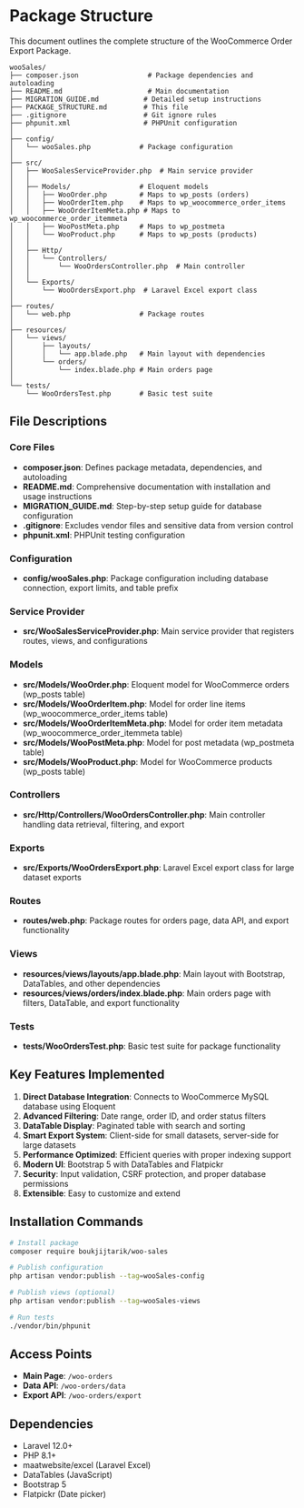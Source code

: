 # Package Structure

This document outlines the complete structure of the WooCommerce Order Export Package.

```
wooSales/
├── composer.json                 # Package dependencies and autoloading
├── README.md                     # Main documentation
├── MIGRATION_GUIDE.md           # Detailed setup instructions
├── PACKAGE_STRUCTURE.md         # This file
├── .gitignore                   # Git ignore rules
├── phpunit.xml                  # PHPUnit configuration
│
├── config/
│   └── wooSales.php            # Package configuration
│
├── src/
│   ├── WooSalesServiceProvider.php  # Main service provider
│   │
│   ├── Models/                 # Eloquent models
│   │   ├── WooOrder.php        # Maps to wp_posts (orders)
│   │   ├── WooOrderItem.php    # Maps to wp_woocommerce_order_items
│   │   ├── WooOrderItemMeta.php # Maps to wp_woocommerce_order_itemmeta
│   │   ├── WooPostMeta.php     # Maps to wp_postmeta
│   │   └── WooProduct.php      # Maps to wp_posts (products)
│   │
│   ├── Http/
│   │   └── Controllers/
│   │       └── WooOrdersController.php  # Main controller
│   │
│   └── Exports/
│       └── WooOrdersExport.php  # Laravel Excel export class
│
├── routes/
│   └── web.php                 # Package routes
│
├── resources/
│   └── views/
│       ├── layouts/
│       │   └── app.blade.php   # Main layout with dependencies
│       └── orders/
│           └── index.blade.php # Main orders page
│
└── tests/
    └── WooOrdersTest.php       # Basic test suite
```

## File Descriptions

### Core Files

- **composer.json**: Defines package metadata, dependencies, and autoloading
- **README.md**: Comprehensive documentation with installation and usage instructions
- **MIGRATION_GUIDE.md**: Step-by-step setup guide for database configuration
- **.gitignore**: Excludes vendor files and sensitive data from version control
- **phpunit.xml**: PHPUnit testing configuration

### Configuration

- **config/wooSales.php**: Package configuration including database connection, export limits, and table prefix

### Service Provider

- **src/WooSalesServiceProvider.php**: Main service provider that registers routes, views, and configurations

### Models

- **src/Models/WooOrder.php**: Eloquent model for WooCommerce orders (wp_posts table)
- **src/Models/WooOrderItem.php**: Model for order line items (wp_woocommerce_order_items table)
- **src/Models/WooOrderItemMeta.php**: Model for order item metadata (wp_woocommerce_order_itemmeta table)
- **src/Models/WooPostMeta.php**: Model for post metadata (wp_postmeta table)
- **src/Models/WooProduct.php**: Model for WooCommerce products (wp_posts table)

### Controllers

- **src/Http/Controllers/WooOrdersController.php**: Main controller handling data retrieval, filtering, and export

### Exports

- **src/Exports/WooOrdersExport.php**: Laravel Excel export class for large dataset exports

### Routes

- **routes/web.php**: Package routes for orders page, data API, and export functionality

### Views

- **resources/views/layouts/app.blade.php**: Main layout with Bootstrap, DataTables, and other dependencies
- **resources/views/orders/index.blade.php**: Main orders page with filters, DataTable, and export functionality

### Tests

- **tests/WooOrdersTest.php**: Basic test suite for package functionality

## Key Features Implemented

1. **Direct Database Integration**: Connects to WooCommerce MySQL database using Eloquent
2. **Advanced Filtering**: Date range, order ID, and order status filters
3. **DataTable Display**: Paginated table with search and sorting
4. **Smart Export System**: Client-side for small datasets, server-side for large datasets
5. **Performance Optimized**: Efficient queries with proper indexing support
6. **Modern UI**: Bootstrap 5 with DataTables and Flatpickr
7. **Security**: Input validation, CSRF protection, and proper database permissions
8. **Extensible**: Easy to customize and extend

## Installation Commands

```bash
# Install package
composer require boukjijtarik/woo-sales

# Publish configuration
php artisan vendor:publish --tag=wooSales-config

# Publish views (optional)
php artisan vendor:publish --tag=wooSales-views

# Run tests
./vendor/bin/phpunit
```

## Access Points

- **Main Page**: `/woo-orders`
- **Data API**: `/woo-orders/data`
- **Export API**: `/woo-orders/export`

## Dependencies

- Laravel 12.0+
- PHP 8.1+
- maatwebsite/excel (Laravel Excel)
- DataTables (JavaScript)
- Bootstrap 5
- Flatpickr (Date picker) 